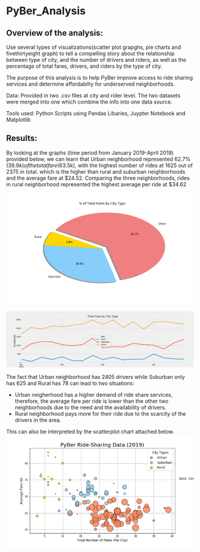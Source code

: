 # PyBer_Analysis


## Overview of the analysis:
Use several types of visualizations(scatter plot grapghs, pie charts and fivethirtyeight graph) to tell a compelling story about the relationship between type of city, and the number of drivers and riders, as well as the percentage of total fares, drivers, and riders by the type of city. 

The purpose of this analysis is to help PyBer improve access to ride sharing services and determine affordabilty for underserved neighborhoods. 

Data: Provided in two .csv files at city and rider level. The two datasets were merged into one which combine the info into one data source.

Tools used: Python Scripts using Pandas Libaries, Juypter Notebook and Matplotlib

## Results:

By looking at the graphs (time period from January 2019-April 2019) provided below, we can learn that Urban neighborhood represented 62.7% ($39.9k) of the total fare($63.5k), with the highest number of rides at 1625 out of 2375 in total. which is the higher than rural and suburban neighborhoods and the average fare at $24.52. Comparing the three neighborhoods, rides in rural neighborhood represented the highest average per ride at $34.62

![piechart](https://github.com/tiffanylin706/PyBer_Analysis/blob/687f57bdbba1ed5736c74e7adadb93ba1bb36a7f/analysis/Fig5.png)

![TotalFareSummary](https://github.com/tiffanylin706/PyBer_Analysis/blob/687f57bdbba1ed5736c74e7adadb93ba1bb36a7f/analysis/PyBer_fare_summary.png)


The fact that Urban neighborhood has 2405 drivers while Suburban only has 625 and Rural has 78 can lead to two situations:

* Urban neigherhood has a higher demand of ride share services, therefore, the average fare per ride is lower than the other two neighborhoods due to the need and the availability of drivers. 
* Rural neighborhood pays more for their ride due to the scarcity of the drivers in the area.

This can also be interpreted by the scatterplot chart attached below.
![scatterplot](https://github.com/tiffanylin706/PyBer_Analysis/blob/687f57bdbba1ed5736c74e7adadb93ba1bb36a7f/analysis/Fig1.png)
